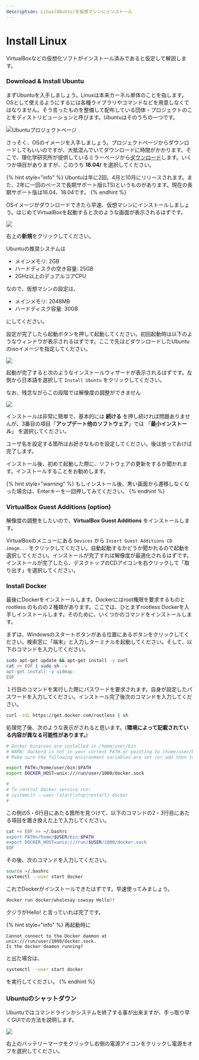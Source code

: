 ```yaml
---
description: Linux(Ubuntu)を仮想マシンにインストール
---
```


# Install Linux

VirtualBoxなどの仮想化ソフトがインストール済みであると仮定して解説します。

### Download & Install Ubuntu

まずUbuntuを入手しましょう。Linuxは本来カーネル単体のことを指します。OSとして使えるようにするには各種ライブラリやコマンドなどを用意しなくてはなりません。そう言ったものを整備して配布している団体・プロジェクトのことをディストリビューションと呼びます。Ubuntuはそのうちの一つです。

![Ubuntu&#x30D7;&#x30ED;&#x30B8;&#x30A7;&#x30AF;&#x30C8;&#x30DA;&#x30FC;&#x30B8;](../../.gitbook/assets/ubuntu_top.png)

さっそく、OSのイメージを入手しましょう。プロジェクトページからダウンロードしてもいいのですが、大抵混んでいてダウンロードに時間がかかります。そこで、理化学研究所が提供しているミラーページから[ダウンロード](http://ftp.riken.go.jp/Linux/ubuntu-releases/)します。いくつか項目がありますが、このうち **18.04/** を選択してください。

{% hint style="info" %}
Ubuntuは年に2回、4月と10月にリリースされます。また、2年に一回のペースで長期サポート版\(LTS\)というものがあります。現在の長期サポート版は16.04、18.04です。
{% endhint %}

OSイメージがダウンロードできたら早速、仮想マシンにインストールしましょう。はじめてVirtualBoxを起動すると次のような画面が表示されるはずです。

![](../../.gitbook/assets/vm_start.png)

右上の**新規**をクリックしてください。

Ubuntuの推奨システムは

* メインメモリ:  2GB
* ハードディスクの空き容量: 25GB
* 2GHz以上のデュアルコアCPU

なので、仮想マシンの設定は、

* メインメモリ: 2048MB
* ハードディスク容量: 30GB

にしてください。

設定が完了したら起動ボタンを押して起動してください。初回起動時は以下のようなウィンドウが表示されるはずです。ここで先ほどダウンロードしたUbuntuのisoイメージを指定してください。

![](../../.gitbook/assets/sukurnshotto-2019-11-06-175743.png)

起動が完了すると次のようなインストールウィザードが表示されるはずです。左側から日本語を選択して `Install Ubuntu` をクリックしてください。

なお、残念ながらこの段階では解像度の調整ができません

![](../../.gitbook/assets/sukurnshotto-2019-11-06-180031.png)

インストールは非常に簡単で、基本的には **続ける** を押し続ければ問題ありませんが、3番目の項目「**アップデート他のソフトウェア**」では 「**最小インストール**」  を選択してください。

ユーザ名を設定する箇所はお好きなものを設定してください。後は放っておけば完了します。

インストール後、初めて起動した際に、ソフトウェアの更新をするか聞かれます。インストールすることをお勧めします。

{% hint style="warning" %}
もしインストール後、黒い画面から遷移しなくなった場合は、Enterキーを一回押してみてください。
{% endhint %}

### VirtualBox Guest Additions \(option\)

解像度の調整をしたいので、**VirtualBox Guest Additions** をインストールします。

VirtualBoxのメニューにある `Devices` から `Insert Guest Additions CD image...` をクリックしてください。自動起動するかどうか聞かれるので起動を選択してください。インストールが完了すれば解像度が最適化されるはずです。  
インストールが完了したら、デスクトップのCDアイコンを右クリックして「取り出す」を選択してください。

### Install Docker

最後にDockerをインストールします。Dockerにはroot権限を要求するものとrootless のものの２種類があります。ここでは、ひとまずrootless Dockerを入手しインストールします。そのために、いくつかのコマンドをインストールします。

まずは、Windowsのスタートボタンがある位置にあるボタンをクリックしてください。検索窓に「端末」と入力しターミナルを起動してください。そして、以下のコマンドを入力してください。

```bash
sudo apt-get update && apt-get install -y curl
cat << EOF | sudo sh -x 
apt-get install -y uidmap
EOF
```

１行目のコマンドを実行した際にパスワードを要求されます。自身が設定したパスワードを入力してください。インストール完了後次のコマンドを入力してください。

```bash
curl -sSL https://get.docker.com/rootless | sh
```

処理完了後、次のような表示がされると思います。\(**環境によって記載されている内容が異なる可能性があります。**\)

```bash
# Docker binaries are installed in /home/user/bin
# WARN: dockerd is not in your current PATH or pointing to /home/user/bin/dockerd
# Make sure the following environment variables are set (or add then to ~/.bashrc):

export PATH=/home/user/bin:$PATH
export DOCKER_HOST=unix:///run/user/1000/docker.sock

#
# To control docker service run:
# systemclt --user (start|stop|restart) docker
#
```

この例の5・6行目にあたる箇所を見つけて、以下のコマンドの2・3行目にあたる項目を置き換えた上で入力してください。

```bash
cat << EOF >> ~/.bashrc
export PATH=/home/$USER/bin:$PATH
export DOCKER_HOST=unix:///run/$USER/1000/docker.sock
EOF
```

その後、次のコマンドを入力してください。

```bash
source ~/.bashrc
systemctl --user start docker
```

これでDockerがインストールできたはずです。早速使ってみましょう。

```bash
docker run docker/whalesay cowsay Hello!!
```

クジラがHello! と言っていれば完了です。

{% hint style="info" %}
再起動時に

```
Cannot connect to the Docker daemon at unix:///run/user/1000/docker.sock.
Is the docker deamon running?
```

と出た場合は、

```bash
systemctl --user start docker
```

を実行してください。
{% endhint %}

### Ubuntuのシャットダウン

Ubuntuではコマンドラインかシステムを終了する事が出来ますが、手っ取り早くGUIでの方法を説明します。

![](../../.gitbook/assets/halt.png)

右上のバッテリーマークをクリックし右側の電源アイコンをクリックし電源をオフを選択してください。


